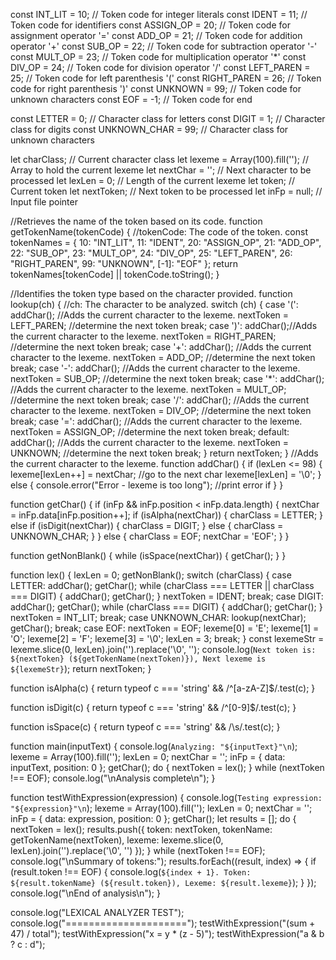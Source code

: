 const INT_LIT = 10;  // Token code for integer literals
const IDENT = 11;    // Token code for identifiers
const ASSIGN_OP = 20;   // Token code for assignment operator '='
const ADD_OP = 21;  // Token code for addition operator '+'
const SUB_OP = 22;  // Token code for subtraction operator '-'
const MULT_OP = 23;   // Token code for multiplication operator '*'
const DIV_OP = 24;    // Token code for division operator '/'
const LEFT_PAREN = 25;  // Token code for left parenthesis '('
const RIGHT_PAREN = 26;  // Token code for right parenthesis ')'
const UNKNOWN = 99;   // Token code for unknown characters
const EOF = -1;  // Token code for end 

const LETTER = 0;  // Character class for letters
const DIGIT = 1;  // Character class for digits
const UNKNOWN_CHAR = 99;   // Character class for unknown characters

let charClass;  // Current character class
let lexeme = Array(100).fill('');   // Array to hold the current lexeme
let nextChar = '';  // Next character to be processed
let lexLen = 0;  // Length of the current lexeme
let token;  // Current token
let nextToken;   // Next token to be processed
let inFp = null;    // Input file pointer


//Retrieves the name of the token based on its code.
function getTokenName(tokenCode) {
    //tokenCode: The code of the token.
  const tokenNames = {
    10: "INT_LIT",
    11: "IDENT",
    20: "ASSIGN_OP",
    21: "ADD_OP",
    22: "SUB_OP",
    23: "MULT_OP",
    24: "DIV_OP",
    25: "LEFT_PAREN",
    26: "RIGHT_PAREN",
    99: "UNKNOWN",
    [-1]: "EOF"
  };
  return tokenNames[tokenCode] || tokenCode.toString();
}



//Identifies the token type based on the character provided.
function lookup(ch) {
    //ch: The character to be analyzed.
  switch (ch) {
    case '(':
      addChar(); //Adds the current character to the lexeme.
      nextToken = LEFT_PAREN; //determine the next token
      break;
    case ')':
      addChar();//Adds the current character to the lexeme.
      nextToken = RIGHT_PAREN; //determine the next token
      break;
    case '+':
      addChar(); //Adds the current character to the lexeme.
      nextToken = ADD_OP; //determine the next token
      break;
    case '-':
      addChar(); //Adds the current character to the lexeme.
      nextToken = SUB_OP; //determine the next token
      break;
    case '*':
      addChar(); //Adds the current character to the lexeme.
      nextToken = MULT_OP; //determine the next token
      break;
    case '/':
      addChar(); //Adds the current character to the lexeme.
      nextToken = DIV_OP; //determine the next token
      break;
    case '=':
      addChar(); //Adds the current character to the lexeme.
      nextToken = ASSIGN_OP; //determine the next token
      break;
    default:
      addChar(); //Adds the current character to the lexeme.
      nextToken = UNKNOWN; //determine the next token
      break;
  }
  return nextToken;
}
//Adds the current character to the lexeme.
function addChar() {
  if (lexLen <= 98) {
    lexeme[lexLen++] = nextChar; //go to the next char
    lexeme[lexLen] = '\0';
  } else {
    console.error("Error - lexeme is too long"); //print error if 
  }
}

function getChar() {
  if (inFp && inFp.position < inFp.data.length) {
    nextChar = inFp.data[inFp.position++];
    if (isAlpha(nextChar)) {
      charClass = LETTER;
    } else if (isDigit(nextChar)) {
      charClass = DIGIT;
    } else {
      charClass = UNKNOWN_CHAR;
    }
  } else {
    charClass = EOF;
    nextChar = 'EOF';
  }
}

function getNonBlank() {
  while (isSpace(nextChar)) {
    getChar();
  }
}

function lex() {
  lexLen = 0;
  getNonBlank();
  switch (charClass) {
    case LETTER:
      addChar();
      getChar();
      while (charClass === LETTER || charClass === DIGIT) {
        addChar();
        getChar();
      }
      nextToken = IDENT;
      break;
    case DIGIT:
      addChar();
      getChar();
      while (charClass === DIGIT) {
        addChar();
        getChar();
      }
      nextToken = INT_LIT;
      break;
    case UNKNOWN_CHAR:
      lookup(nextChar);
      getChar();
      break;
    case EOF:
      nextToken = EOF;
      lexeme[0] = 'E';
      lexeme[1] = 'O';
      lexeme[2] = 'F';
      lexeme[3] = '\0';
      lexLen = 3;
      break;
  }
  const lexemeStr = lexeme.slice(0, lexLen).join('').replace('\0', '');
  console.log(`Next token is: ${nextToken} (${getTokenName(nextToken)}), Next lexeme is ${lexemeStr}`);
  return nextToken;
}

function isAlpha(c) {
  return typeof c === 'string' && /^[a-zA-Z]$/.test(c);
}

function isDigit(c) {
  return typeof c === 'string' && /^[0-9]$/.test(c);
}

function isSpace(c) {
  return typeof c === 'string' && /\s/.test(c);
}

function main(inputText) {
  console.log(`Analyzing: "${inputText}"\n`);
  lexeme = Array(100).fill('');
  lexLen = 0;
  nextChar = '';
  inFp = { data: inputText, position: 0 };
  getChar();
  do {
    nextToken = lex();
  } while (nextToken !== EOF);
  console.log("\nAnalysis complete\n");
}

function testWithExpression(expression) {
  console.log(`Testing expression: "${expression}"\n`);
  lexeme = Array(100).fill('');
  lexLen = 0;
  nextChar = '';
  inFp = { data: expression, position: 0 };
  getChar();
  let results = [];
  do {
    nextToken = lex();
    results.push({
      token: nextToken,
      tokenName: getTokenName(nextToken),
      lexeme: lexeme.slice(0, lexLen).join('').replace('\0', '')
    });
  } while (nextToken !== EOF);
  console.log("\nSummary of tokens:");
  results.forEach((result, index) => {
    if (result.token !== EOF) {
      console.log(`${index + 1}. Token: ${result.tokenName} (${result.token}), Lexeme: ${result.lexeme}`);
    }
  });
  console.log("\nEnd of analysis\n");
}

console.log("LEXICAL ANALYZER TEST");
console.log("=====================");
testWithExpression("(sum + 47) / total");
testWithExpression("x = y * (z - 5)");
testWithExpression("a & b ? c : d");
